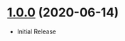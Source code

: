 <a name="1.0.0"></a>
# [1.0.0](https://github.com/Saturnych/mailboxes-admin) (2020-06-14)
* Initial Release
